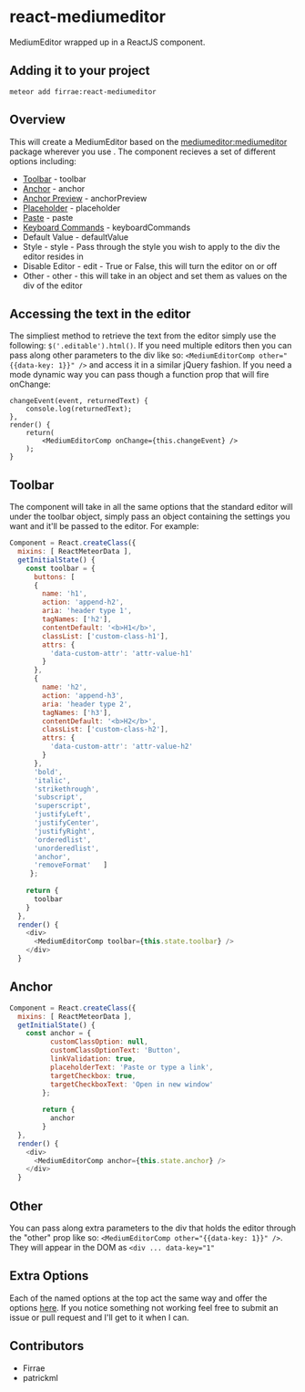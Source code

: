 # react-mediumeditor
MediumEditor wrapped up in a ReactJS component.

## Adding it to your project
```
meteor add firrae:react-mediumeditor
```

## Overview
This will create a MediumEditor based on the [mediumeditor:mediumeditor](https://github.com/yabwe/medium-editor) package wherever you use <MediumEditorComp />. The component recieves a set of different options including: 

* [Toolbar](https://github.com/yabwe/medium-editor#toolbar-options) - toolbar
* [Anchor](https://github.com/yabwe/medium-editor#anchor-form-options) - anchor
* [Anchor Preview](https://github.com/yabwe/medium-editor#anchor-preview-options) - anchorPreview
* [Placeholder](https://github.com/yabwe/medium-editor#placeholder-options) - placeholder
* [Paste](https://github.com/yabwe/medium-editor#paste-options) - paste
* [Keyboard Commands](https://github.com/yabwe/medium-editor#keyboardcommands-options) - keyboardCommands
* Default Value - defaultValue
* Style - style - Pass through the style you wish to apply to the div the editor resides in
* Disable Editor - edit - True or False, this will turn the editor on or off
* Other - other - this will take in an object and set them as values on the div of the editor

## Accessing the text in the editor
The simpliest method to retrieve the text from the editor simply use the following: ``` $('.editable').html() ```. If you need multiple editors then you can pass along other parameters to the div like so: ``` <MediumEditorComp other="{{data-key: 1}}" /> ``` and access it in a similar jQuery fashion.
If you need a mode dynamic way you can pass though a function prop that will fire onChange:

```
changeEvent(event, returnedText) {
    console.log(returnedText);
},
render() {
    return(
        <MediumEditorComp onChange={this.changeEvent} />
    );
}
```

## Toolbar
The component will take in all the same options that the standard editor will under the toolbar object, simply pass an object containing the settings you want and it'll be passed to the editor. For example:

```javascript
Component = React.createClass({
  mixins: [ ReactMeteorData ],
  getInitialState() {
    const toolbar = {
      buttons: [ 
      { 
        name: 'h1', 
        action: 'append-h2', 
        aria: 'header type 1',
        tagNames: ['h2'], 
        contentDefault: '<b>H1</b>', 
        classList: ['custom-class-h1'], 
        attrs: {
          'data-custom-attr': 'attr-value-h1' 
        } 
      },
      { 
        name: 'h2',
        action: 'append-h3',
        aria: 'header type 2',
        tagNames: ['h3'],
        contentDefault: '<b>H2</b>',
        classList: ['custom-class-h2'],
        attrs: {
          'data-custom-attr': 'attr-value-h2'
        }
      },
      'bold', 
      'italic', 
      'strikethrough', 
      'subscript',
      'superscript',
      'justifyLeft',
      'justifyCenter',
      'justifyRight', 
      'orderedlist', 
      'unorderedlist', 
      'anchor', 
      'removeFormat'   ]
     };
    
    return {
      toolbar
    }
  },
  render() {
    <div>
      <MediumEditorComp toolbar={this.state.toolbar} />
    </div>
  }
```

## Anchor

```javascript
Component = React.createClass({
  mixins: [ ReactMeteorData ],
  getInitialState() {
    const anchor = {
          customClassOption: null,
          customClassOptionText: 'Button',
          linkValidation: true,
          placeholderText: 'Paste or type a link',
          targetCheckbox: true,
          targetCheckboxText: 'Open in new window'
        };
        
        return {
          anchor
        }
  },
  render() {
    <div>
      <MediumEditorComp anchor={this.state.anchor} />
    </div>
  }
```

## Other

You can pass along extra parameters to the div that holds the editor through the "other" prop like so: ``` <MediumEditorComp other="{{data-key: 1}}" /> ```. They will appear in the DOM as ``` <div ... data-key="1" ```

## Extra Options

Each of the named options at the top act the same way and offer the options [here](https://github.com/yabwe/medium-editor/blob/master/OPTIONS.md). If you notice something not working feel free to submit an issue or pull request and I'll get to it when I can.

## Contributors

* Firrae
* patrickml